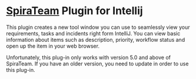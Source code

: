 # [SpiraTeam](http://www.inflectra.com/SpiraTeam/) Plugin for Intellij
This plugin creates a new tool window you can use to seamlessly view your requirements, tasks and incidents right form IntelliJ. 
You can view basic information about items such as description, priority, workflow status and open up the item in your web browser. 


Unfortunately, this plug-in only works with version 5.0 and above of SpiraTeam. If you have an older version, you need to update in order to use this plug-in. 